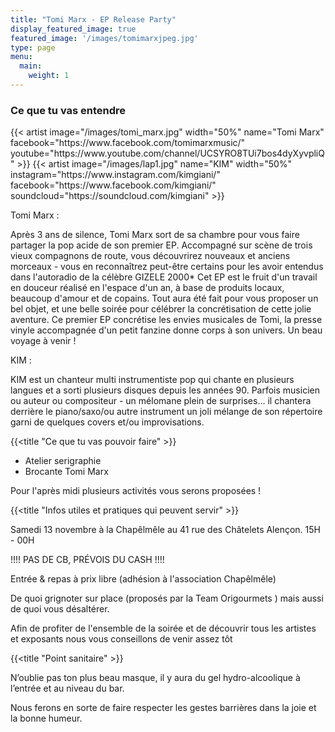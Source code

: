 ```yaml
---
title: "Tomi Marx - EP Release Party"
display_featured_image: true
featured_image: '/images/tomimarxjpeg.jpg'
type: page
menu:
  main:
    weight: 1
---
```


<h3>Ce que tu vas entendre</h3>

<div class="artist-line">
	{{< artist image="/images/tomi_marx.jpg" 
		width="50%"
		name="Tomi Marx"
		facebook="https://www.facebook.com/tomimarxmusic/"
		youtube="https://www.youtube.com/channel/UCSYRO8TUi7bos4dyXyvpliQ"
	>}}
	{{< artist image="/images/lap1.jpg" 
		name="KIM" 
		width="50%"	
		instagram="https://www.instagram.com/kimgiani/"
		facebook="https://www.facebook.com/kimgiani/"
		soundcloud="https://soundcloud.com/kimgiani"
	>}}
</div>

Tomi Marx :

Après 3 ans de silence, Tomi Marx sort de sa chambre pour vous faire partager la pop acide de son premier EP. Accompagné sur scène de trois vieux compagnons de route, vous découvrirez nouveaux et anciens morceaux - vous en reconnaîtrez peut-être certains pour les avoir entendus dans l'autoradio de la célèbre GIZELE 2000*
Cet EP est le fruit d'un travail en douceur réalisé en l'espace d'un an, à base de produits locaux, beaucoup d'amour et de copains. Tout aura été fait pour vous proposer un bel objet, et une belle soirée pour célébrer la concrétisation de cette jolie aventure.
Ce premier EP concrétise les envies musicales de Tomi, la presse vinyle accompagnée d'un petit fanzine donne corps à son univers.
Un beau voyage à venir !

KIM :

KIM est un chanteur multi instrumentiste pop qui chante en plusieurs langues et a sorti plusieurs disques depuis les années 90. Parfois musicien ou auteur ou compositeur - un mélomane plein de surprises... il chantera derrière le piano/saxo/ou autre instrument un joli mélange de son répertoire garni de quelques covers et/ou improvisations.


{{<title "Ce que tu vas pouvoir faire" >}}


- Atelier serigraphie
- Brocante Tomi Marx

Pour l'après midi plusieurs activités vous serons proposées !


{{<title "Infos utiles et pratiques qui peuvent servir" >}}


Samedi 13 novembre à la Chapêlmêle au 41 rue des Châtelets Alençon. 15H - 00H

!!!! PAS DE CB, PRÉVOIS DU CASH !!!!

Entrée & repas à prix libre (adhésion à l'association Chapêlmêle)

De quoi grignoter sur place (proposés par la Team Origourmets ) mais aussi de quoi vous désaltérer.

Afin de profiter de l'ensemble de la soirée et de découvrir tous les artistes et exposants nous vous conseillons de venir assez tôt

{{<title "Point sanitaire" >}}

N’oublie pas ton plus beau masque, il y aura du gel hydro-alcoolique à l’entrée et au niveau du bar. 

Nous ferons en sorte de faire respecter les gestes barrières dans la joie et la bonne humeur. 